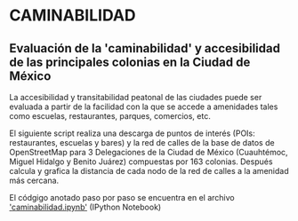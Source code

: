 # CAMINABILIDAD

## Evaluación de la 'caminabilidad' y accesibilidad de las principales colonias en la Ciudad de México 

La accesibilidad y transitabilidad peatonal de las ciudades puede ser evaluada a partir de la facilidad con la que se accede a amenidades tales como escuelas, restaurantes, parques, comercios, etc. 

El siguiente script realiza una descarga de puntos de interés (POIs: restaurantes, escuelas y bares) y la red de calles de la base de datos de OpenStreetMap para 3 Delegaciones de la Ciudad de México (Cuauhtémoc, Miguel Hidalgo y Benito Juárez) compuestas por 163 colonias. Después calcula y grafica la distancia de cada nodo de la red de calles a la amenidad más cercana. 

El códgigo anotado paso por paso se encuentra en el archivo ['caminabilidad.ipynb'](https://github.com/ealp/caminabilidad/blob/master/caminabilidad.ipynb) (IPython Notebook)
